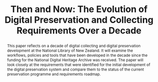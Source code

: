 ---
abstract: "This paper reflects on a decade of digital collecting and digital preservation
  development at the National Library of New Zealand. It will examine the workflows,
  policies and tools that have been developed in the decade since the funding for
  the National Digital Heritage Archive was received. The paper will look closely
  at the requirements that were identified for the initial development of the digital
  preservation system and compare them to the status of the current preservation programme
  and requirements roadmap. \n"
creators:
- Leigh Rosin
- Kirsty Smith
date: null
document_url: https://services.phaidra.univie.ac.at/api/object/o:378122/download
grand_parent: iPRES
institutions: []
keywords:
- digital preservation
- requirements
- digital policy
- ingest
landing_page_url: https://phaidra.univie.ac.at/o:378122
language: eng
layout: publication
license: CC BY-NC-SA 3.0 AT
notes_url: null
parent: iPRES 2014
publication_type: paper
size: 78802
slides_url: null
source_name: iPRES
stream_url: null
title: 'Then and Now: The Evolution of Digital Preservation and Collecting Requirements
  Over a Decade'
year: 2014
---